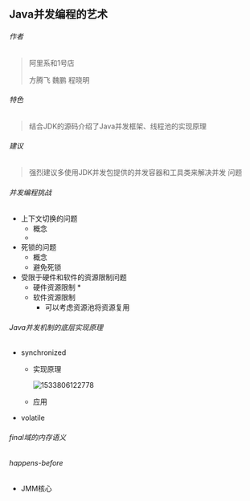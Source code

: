 ## Java并发编程的艺术

###### 作者  

> 阿里系和1号店
>
> 方腾飞 魏鹏 程晓明

###### 特色

> 结合JDK的源码介绍了Java并发框架、线程池的实现原理

###### 建议

> 强烈建议多使用JDK并发包提供的并发容器和工具类来解决并发
> 问题

###### 并发编程挑战

* 上下文切换的问题
  * 概念
  * 
* 死锁的问题
  * 概念
  * 避免死锁
* 受限于硬件和软件的资源限制问题
  * 硬件资源限制
    * 
  * 软件资源限制
    * 可以考虑资源池将资源复用

###### Java并发机制的底层实现原理

* synchronized

  * 实现原理

    ![1533806122778](C:\Users\boyuan\AppData\Local\Temp\1533806122778.png)

  * 应用

* volatile





###### final域的内存语义



###### happens-before

* JMM核心



